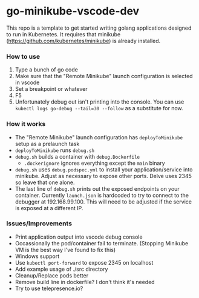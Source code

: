 # go-minikube-vscode-dev

This repo is a template to get started writing golang applications designed to run in Kubernetes.  It requires that minikube (https://github.com/kubernetes/minikube) is already installed.

### How to use 

1. Type a bunch of go code
2. Make sure that the "Remote Minikube" launch configuration is selected in vscode
4. Set a breakpoint or whatever
5. F5
6. Unfortunately debug out isn't printing into the console.  You can use `kubectl logs go-debug --tail=30 --follow` as a substitute for now.

### How it works

- The "Remote Minikube" launch configuration has `deployToMinikube` setup as a prelaunch task
- `deployToMinikube` runs `debug.sh`
- `debug.sh` builds a container with `debug.Dockerfile` 
  - `.dockerignore` ignores everything except the `main` binary
- `debug.sh` uses `debug.podspec.yml` to install your application/service into minikube.  Adjust as necessary to expose other ports.  Delve uses 2345 so leave that one alone.
- The last line of `debug.sh` prints out the exposed endpoints on your container.  Currently `launch.json` is hardcoded to try to connect to the debugger at 192.168.99.100.  This will need to be adjusted if the service is exposed at a different IP.

### Issues/Improvements

- Print application output into vscode debug console
- Occassionally the pod/container fail to terminate.  (Stopping Minikube VM is the best way I've found to fix this)
- Windows support
- Use `kubectl port-forward` to expose 2345 on localhost
- Add example usage of ./src directory
- Cleanup/Replace pods better
- Remove build line in dockerfile?  I don't think it's needed
- Try to use telepresence.io?